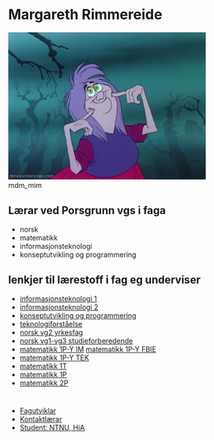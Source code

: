 # Margareth Rimmereide
<!--![mdm_mim](mdmMim.webp )-->
<img src="mdmMim.webp" style="width: 400px;">
<figcaption>mdm_mim</figcaption>

## Lærar ved Porsgrunn vgs i faga
- norsk
- matematikk
- informasjonsteknologi
- konseptutvikling og programmering


## lenkjer til lærestoff i fag eg underviser
- [informasjonsteknologi 1](#)
- [informasjonsteknologi 2](https://github.com/mimmelim/IT2_nyLaereplan/blob/main/README.md)
- [konseptutvikling og programmering](https://github.com/mimmelim/konseptutvikling_og_programmering/blob/main/README.md)
- [teknologiforståelse](#)
- [norsk vg2 yrkesfag](https://github.com/mimmelim/Norsk-IM-vg2/blob/main/README.md)
- [norsk vg1-vg3 studieforberedende](#)
- [matematikk 1P-Y IM](https://github.com/mimmelim/matematikk-IM-1PY/blob/main/README.md)
  [matematikk 1P-Y FBIE](#)
- [matematikk 1P-Y TEK](#)
- [matematikk 1T](#)
- [matematikk 1P](#)
- [matematikk 2P](#)


# 
- [Fagutviklar](https://github.com/mimmelim/fagutvikler/blob/main/README.md)
- [Kontaktlærar](#)
- [Student: NTNU, HiA](#)
